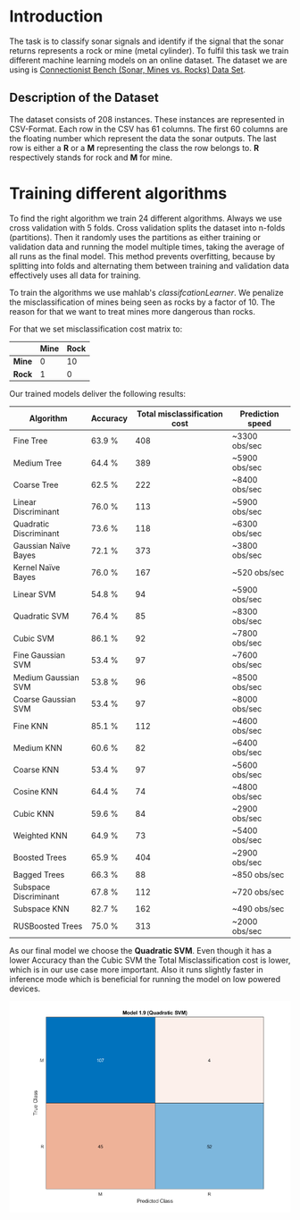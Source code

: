 # Introduction

The task is to classify sonar signals and identify if the signal that the sonar returns represents a rock or mine (metal cylinder).
To fulfil this task we train different machine learning models on an online dataset. The dataset we are using is [Connectionist Bench (Sonar, Mines vs. Rocks) Data Set](http://archive.ics.uci.edu/ml/datasets/connectionist+bench+(sonar,+mines+vs.+rocks)).

## Description of the Dataset

The dataset consists of 208 instances. These instances are represented in CSV-Format. Each row in the CSV has 61 columns. The first 60 columns are the floating number which represent the data the sonar outputs. The last row is either a **R** or a **M** representing the class the row belongs to. **R** respectively stands for rock and **M** for mine.

# Training different algorithms

To find the right algorithm we train 24 different algorithms. Always we use cross validation with 5 folds. Cross validation splits the dataset into n-folds (partitions). Then it randomly uses the partitions as either training or validation data and running the model multiple times, taking the average of all runs as the final model. This method prevents overfitting, because by splitting into folds and alternating them between training and validation data effectively uses all data for training.

To train the algorithms we use mahlab's *classifcationLearner*.
We penalize the misclassification of mines being seen as rocks by a factor of 10. The reason for that we want to treat mines more dangerous than rocks.

For that we set misclassification cost matrix to:

|          | Mine | Rock |
| -------- | ---- | ---- |
| **Mine** | 0    | 10   |
| **Rock** | 1    | 0    |

Our trained models deliver the following results:

| Algorithm              | Accuracy | Total misclassification cost | Prediction speed |
| ---------------------- | -------- | ---------------------------- | ---------------- |
| Fine Tree              | 63.9 %   | 408                          | ~3300 obs/sec    |
| Medium Tree            | 64.4 %   | 389                          | ~5900 obs/sec    |
| Coarse Tree            | 62.5 %   | 222                          | ~8400 obs/sec    |
| Linear Discriminant    | 76.0 %   | 113                          | ~5900 obs/sec    |
| Quadratic Discriminant | 73.6 %   | 118                          | ~6300 obs/sec    |
| Gaussian Naïve Bayes   | 72.1 %   | 373                          | ~3800 obs/sec    |
| Kernel Naïve Bayes     | 76.0 %   | 167                          | ~520 obs/sec     |
| Linear SVM             | 54.8 %   | 94                           | ~5900 obs/sec    |
| Quadratic SVM          | 76.4 %   | 85                           | ~8300 obs/sec    |
| Cubic SVM              | 86.1 %   | 92                           | ~7800 obs/sec    |
| Fine Gaussian SVM      | 53.4 %   | 97                           | ~7600 obs/sec    |
| Medium Gaussian SVM    | 53.8 %   | 96                           | ~8500 obs/sec    |
| Coarse Gaussian SVM    | 53.4 %   | 97                           | ~8000 obs/sec    |
| Fine KNN               | 85.1 %   | 112                          | ~4600 obs/sec    |
| Medium KNN             | 60.6 %   | 82                           | ~6400 obs/sec    |
| Coarse KNN             | 53.4 %   | 97                           | ~5600 obs/sec    |
| Cosine KNN             | 64.4 %   | 74                           | ~4800 obs/sec    |
| Cubic KNN              | 59.6 %   | 84                           | ~2900 obs/sec    |
| Weighted KNN           | 64.9 %   | 73                           | ~5400 obs/sec    |
| Boosted Trees          | 65.9 %   | 404                          | ~2900 obs/sec    |
| Bagged Trees           | 66.3 %   | 88                           | ~850 obs/sec     |
| Subspace Discriminant  | 67.8 %   | 112                          | ~720 obs/sec     |
| Subspace KNN           | 82.7 %   | 162                          | ~490 obs/sec     |
| RUSBoosted Trees       | 75.0 %   | 313                          | ~2000 obs/sec    |

As our final model we choose the **Quadratic SVM**. Even though it has a lower Accuracy than the Cubic SVM the Total Misclassification cost is lower, which is in our use case more important. Also it runs slightly faster in inference mode which is beneficial for running the model on low powered devices.



![Confusion Matrix Quadratic SVM](quadraticSVM.png)
